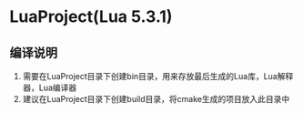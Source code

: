 # LuaProject(Lua 5.3.1)

## 编译说明
1.  需要在LuaProject目录下创建bin目录，用来存放最后生成的Lua库，Lua解释器，Lua编译器
2.  建议在LuaProject目录下创建build目录，将cmake生成的项目放入此目录中
